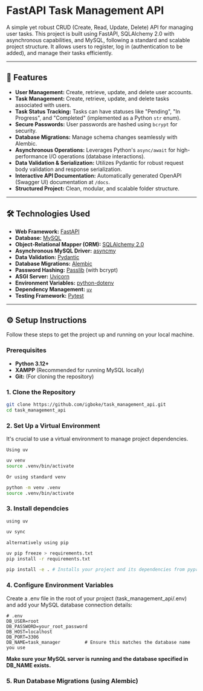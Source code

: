 # FastAPI Task Management API

A simple yet robust CRUD (Create, Read, Update, Delete) API for managing user tasks. This project is built using FastAPI, SQLAlchemy 2.0 with asynchronous capabilities, and MySQL, following a standard and scalable project structure. It allows users to register, log in (authentication to be added), and manage their tasks efficiently.

---

## 🚀 Features

* **User Management:** Create, retrieve, update, and delete user accounts.
* **Task Management:** Create, retrieve, update, and delete tasks associated with users.
* **Task Status Tracking:** Tasks can have statuses like "Pending", "In Progress", and "Completed" (implemented as a Python `str` enum).
* **Secure Passwords:** User passwords are hashed using `bcrypt` for security.
* **Database Migrations:** Manage schema changes seamlessly with Alembic.
* **Asynchronous Operations:** Leverages Python's `async/await` for high-performance I/O operations (database interactions).
* **Data Validation & Serialization:** Utilizes Pydantic for robust request body validation and response serialization.
* **Interactive API Documentation:** Automatically generated OpenAPI (Swagger UI) documentation at `/docs`.
* **Structured Project:** Clean, modular, and scalable folder structure.

---

## 🛠️ Technologies Used

* **Web Framework:** [FastAPI](https://fastapi.tiangolo.com/)
* **Database:** [MySQL](https://www.mysql.com/)
* **Object-Relational Mapper (ORM):** [SQLAlchemy 2.0](https://docs.sqlalchemy.org/en/20/)
* **Asynchronous MySQL Driver:** [asyncmy](https://github.com/long2ice/asyncmy)
* **Data Validation:** [Pydantic](https://pydantic.dev/)
* **Database Migrations:** [Alembic](https://alembic.sqlalchemy.org/en/latest/)
* **Password Hashing:** [Passlib](https://passlib.readthedocs.io/en/stable/) (with bcrypt)
* **ASGI Server:** [Uvicorn](https://www.uvicorn.org/)
* **Environment Variables:** [python-dotenv](https://pypi.org/project/python-dotenv/)
* **Dependency Management:** [`uv`](https://github.com/astral-sh/uv)
* **Testing Framework:** [Pytest](https://pytest.org/)

---

## ⚙️ Setup Instructions

Follow these steps to get the project up and running on your local machine.

### Prerequisites

* **Python 3.12+**
* **XAMPP** (Recommended for running MySQL locally)
* **Git:** (For cloning the repository)

### 1. Clone the Repository

```bash
git clone https://github.com/igboke/task_management_api.git
cd task_management_api
```

### 2. Set Up a Virtual Environment

It's crucial to use a virtual environment to manage project dependencies.

`Using uv`

```bash
uv venv
source .venv/bin/activate
```

`Or using standard venv`

```bash
python -m venv .venv
source .venv/bin/activate
```

### 3. Install dependcies

`using uv`

```bash
uv sync
```

`alternatively using pip`

```bash
uv pip freeze > requirements.txt
pip install -r requirements.txt
```

```bash
pip install -e . # Installs your project and its dependencies from pyproject.toml
```

### 4. Configure Environment Variables

Create a .env file in the root of your project (task_management_api/.env) and add your MySQL database connection details:

```env
# .env
DB_USER=root
DB_PASSWORD=your_root_password
DB_HOST=localhost
DB_PORT=3306
DB_NAME=task_manager         # Ensure this matches the database name you use
```

**Make sure your MySQL server is running and the database specified in DB_NAME exists.**

### 5. Run Database Migrations (using Alembic)

